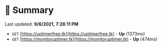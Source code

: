 # 📖 Summary
Last updated: **9/6/2021, 7:28:11 PM**

- `GET` [https://uptimerfree.tk](https://uptimerfree.tk) - **Up** (1373ms)
- `GET` [https://monitoruptimer.tk](https://monitoruptimer.tk) - **Up** (474ms)
